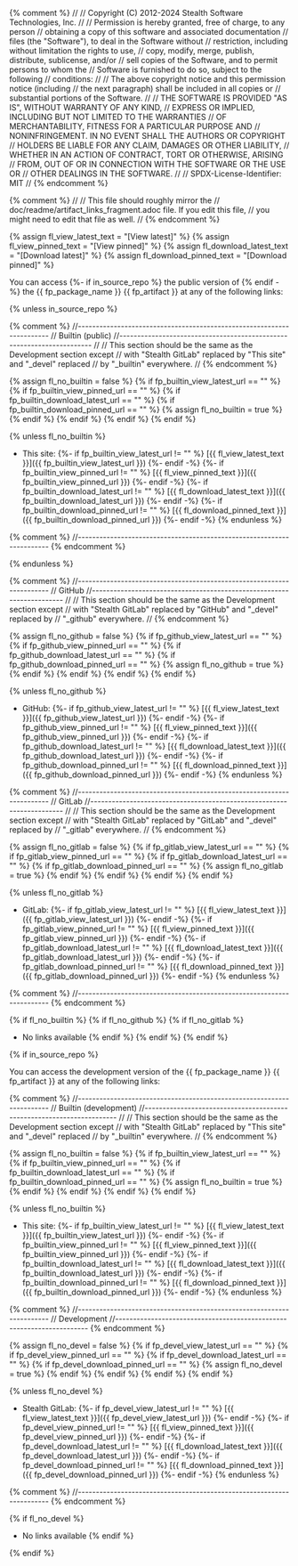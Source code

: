 {% comment %}
//
// Copyright (C) 2012-2024 Stealth Software Technologies, Inc.
//
// Permission is hereby granted, free of charge, to any person
// obtaining a copy of this software and associated documentation
// files (the "Software"), to deal in the Software without
// restriction, including without limitation the rights to use,
// copy, modify, merge, publish, distribute, sublicense, and/or
// sell copies of the Software, and to permit persons to whom the
// Software is furnished to do so, subject to the following
// conditions:
//
// The above copyright notice and this permission notice (including
// the next paragraph) shall be included in all copies or
// substantial portions of the Software.
//
// THE SOFTWARE IS PROVIDED "AS IS", WITHOUT WARRANTY OF ANY KIND,
// EXPRESS OR IMPLIED, INCLUDING BUT NOT LIMITED TO THE WARRANTIES
// OF MERCHANTABILITY, FITNESS FOR A PARTICULAR PURPOSE AND
// NONINFRINGEMENT. IN NO EVENT SHALL THE AUTHORS OR COPYRIGHT
// HOLDERS BE LIABLE FOR ANY CLAIM, DAMAGES OR OTHER LIABILITY,
// WHETHER IN AN ACTION OF CONTRACT, TORT OR OTHERWISE, ARISING
// FROM, OUT OF OR IN CONNECTION WITH THE SOFTWARE OR THE USE OR
// OTHER DEALINGS IN THE SOFTWARE.
//
// SPDX-License-Identifier: MIT
//
{% endcomment %}

{% comment %}
//
// This file should roughly mirror the
// doc/readme/artifact_links_fragment.adoc file. If you edit this file,
// you might need to edit that file as well.
//
{% endcomment %}

{% assign fl_view_latest_text = "&#91;View latest&#93;" %}
{% assign fl_view_pinned_text = "&#91;View pinned&#93;" %}
{% assign fl_download_latest_text = "&#91;Download latest&#93;" %}
{% assign fl_download_pinned_text = "&#91;Download pinned&#93;" %}

You can access
{%- if in_source_repo %}
the public version of
{% endif -%}
the {{ fp_package_name }} {{ fp_artifact }}
at any of the following links:

{% unless in_source_repo %}

{% comment %}
//----------------------------------------------------------------------
// Builtin (public)
//----------------------------------------------------------------------
//
// This section should be the same as the Development section except
// with "Stealth GitLab" replaced by "This site" and "_devel" replaced
// by "_builtin" everywhere.
//
{% endcomment %}

{% assign fl_no_builtin = false %}
{% if fp_builtin_view_latest_url == "" %}
{% if fp_builtin_view_pinned_url == "" %}
{% if fp_builtin_download_latest_url == "" %}
{% if fp_builtin_download_pinned_url == "" %}
{% assign fl_no_builtin = true %}
{% endif %}
{% endif %}
{% endif %}
{% endif %}

{% unless fl_no_builtin %}
* This site:
{%- if fp_builtin_view_latest_url != "" %}
  [{{ fl_view_latest_text }}]({{ fp_builtin_view_latest_url }})
{%- endif -%}
{%- if fp_builtin_view_pinned_url != "" %}
  [{{ fl_view_pinned_text }}]({{ fp_builtin_view_pinned_url }})
{%- endif -%}
{%- if fp_builtin_download_latest_url != "" %}
  [{{ fl_download_latest_text }}]({{ fp_builtin_download_latest_url }})
{%- endif -%}
{%- if fp_builtin_download_pinned_url != "" %}
  [{{ fl_download_pinned_text }}]({{ fp_builtin_download_pinned_url }})
{%- endif -%}
{% endunless %}

{% comment %}
//----------------------------------------------------------------------
{% endcomment %}

{% endunless %}

{% comment %}
//----------------------------------------------------------------------
// GitHub
//----------------------------------------------------------------------
//
// This section should be the same as the Development section except
// with "Stealth GitLab" replaced by "GitHub" and "_devel" replaced by
// "_github" everywhere.
//
{% endcomment %}

{% assign fl_no_github = false %}
{% if fp_github_view_latest_url == "" %}
{% if fp_github_view_pinned_url == "" %}
{% if fp_github_download_latest_url == "" %}
{% if fp_github_download_pinned_url == "" %}
{% assign fl_no_github = true %}
{% endif %}
{% endif %}
{% endif %}
{% endif %}

{% unless fl_no_github %}
* GitHub:
{%- if fp_github_view_latest_url != "" %}
  [{{ fl_view_latest_text }}]({{ fp_github_view_latest_url }})
{%- endif -%}
{%- if fp_github_view_pinned_url != "" %}
  [{{ fl_view_pinned_text }}]({{ fp_github_view_pinned_url }})
{%- endif -%}
{%- if fp_github_download_latest_url != "" %}
  [{{ fl_download_latest_text }}]({{ fp_github_download_latest_url }})
{%- endif -%}
{%- if fp_github_download_pinned_url != "" %}
  [{{ fl_download_pinned_text }}]({{ fp_github_download_pinned_url }})
{%- endif -%}
{% endunless %}

{% comment %}
//----------------------------------------------------------------------
// GitLab
//----------------------------------------------------------------------
//
// This section should be the same as the Development section except
// with "Stealth GitLab" replaced by "GitLab" and "_devel" replaced by
// "_gitlab" everywhere.
//
{% endcomment %}

{% assign fl_no_gitlab = false %}
{% if fp_gitlab_view_latest_url == "" %}
{% if fp_gitlab_view_pinned_url == "" %}
{% if fp_gitlab_download_latest_url == "" %}
{% if fp_gitlab_download_pinned_url == "" %}
{% assign fl_no_gitlab = true %}
{% endif %}
{% endif %}
{% endif %}
{% endif %}

{% unless fl_no_gitlab %}
* GitLab:
{%- if fp_gitlab_view_latest_url != "" %}
  [{{ fl_view_latest_text }}]({{ fp_gitlab_view_latest_url }})
{%- endif -%}
{%- if fp_gitlab_view_pinned_url != "" %}
  [{{ fl_view_pinned_text }}]({{ fp_gitlab_view_pinned_url }})
{%- endif -%}
{%- if fp_gitlab_download_latest_url != "" %}
  [{{ fl_download_latest_text }}]({{ fp_gitlab_download_latest_url }})
{%- endif -%}
{%- if fp_gitlab_download_pinned_url != "" %}
  [{{ fl_download_pinned_text }}]({{ fp_gitlab_download_pinned_url }})
{%- endif -%}
{% endunless %}

{% comment %}
//----------------------------------------------------------------------
{% endcomment %}

{% if fl_no_builtin %}
{% if fl_no_github %}
{% if fl_no_gitlab %}
* No links available
{% endif %}
{% endif %}
{% endif %}

{% if in_source_repo %}

You can access
the development version of
the {{ fp_package_name }} {{ fp_artifact }}
at any of the following links:

{% comment %}
//----------------------------------------------------------------------
// Builtin (development)
//----------------------------------------------------------------------
//
// This section should be the same as the Development section except
// with "Stealth GitLab" replaced by "This site" and "_devel" replaced
// by "_builtin" everywhere.
//
{% endcomment %}

{% assign fl_no_builtin = false %}
{% if fp_builtin_view_latest_url == "" %}
{% if fp_builtin_view_pinned_url == "" %}
{% if fp_builtin_download_latest_url == "" %}
{% if fp_builtin_download_pinned_url == "" %}
{% assign fl_no_builtin = true %}
{% endif %}
{% endif %}
{% endif %}
{% endif %}

{% unless fl_no_builtin %}
* This site:
{%- if fp_builtin_view_latest_url != "" %}
  [{{ fl_view_latest_text }}]({{ fp_builtin_view_latest_url }})
{%- endif -%}
{%- if fp_builtin_view_pinned_url != "" %}
  [{{ fl_view_pinned_text }}]({{ fp_builtin_view_pinned_url }})
{%- endif -%}
{%- if fp_builtin_download_latest_url != "" %}
  [{{ fl_download_latest_text }}]({{ fp_builtin_download_latest_url }})
{%- endif -%}
{%- if fp_builtin_download_pinned_url != "" %}
  [{{ fl_download_pinned_text }}]({{ fp_builtin_download_pinned_url }})
{%- endif -%}
{% endunless %}

{% comment %}
//----------------------------------------------------------------------
// Development
//----------------------------------------------------------------------
{% endcomment %}

{% assign fl_no_devel = false %}
{% if fp_devel_view_latest_url == "" %}
{% if fp_devel_view_pinned_url == "" %}
{% if fp_devel_download_latest_url == "" %}
{% if fp_devel_download_pinned_url == "" %}
{% assign fl_no_devel = true %}
{% endif %}
{% endif %}
{% endif %}
{% endif %}

{% unless fl_no_devel %}
* Stealth GitLab:
{%- if fp_devel_view_latest_url != "" %}
  [{{ fl_view_latest_text }}]({{ fp_devel_view_latest_url }})
{%- endif -%}
{%- if fp_devel_view_pinned_url != "" %}
  [{{ fl_view_pinned_text }}]({{ fp_devel_view_pinned_url }})
{%- endif -%}
{%- if fp_devel_download_latest_url != "" %}
  [{{ fl_download_latest_text }}]({{ fp_devel_download_latest_url }})
{%- endif -%}
{%- if fp_devel_download_pinned_url != "" %}
  [{{ fl_download_pinned_text }}]({{ fp_devel_download_pinned_url }})
{%- endif -%}
{% endunless %}

{% comment %}
//----------------------------------------------------------------------
{% endcomment %}

{% if fl_no_devel %}
* No links available
{% endif %}

{% endif %}
